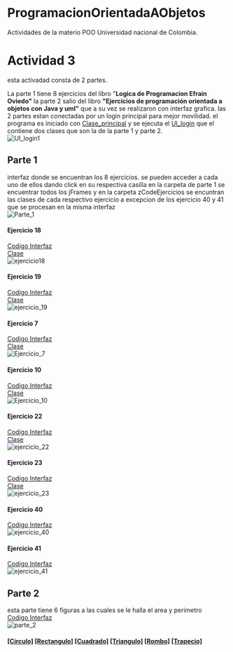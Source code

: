 # ProgramacionOrientadaAObjetos
Actividades de la materio POO Universidad nacional de Colombia.

# Actividad 3
esta activadad consta de 2 partes.

La parte 1 tiene 8 ejercicios del libro "**Logica de Programacion Efrain Oviedo"** la parte 2 salio del libro **"Ejercicios de programación orientada a objetos con Java y uml"** que a su vez se realizaron con interfaz grafica. las 2 partes estan conectadas por un login principal para mejor movilidad.
el programa es iniciado con [Clase_principal](http://https://github.com/Cristian-MarinUn/ProgramacionOrientadaAObjetos/blob/main/src/login/loginClass.java "Clase_principal") y se ejecuta el  [UI_login](http://https://github.com/Cristian-MarinUn/ProgramacionOrientadaAObjetos/blob/main/src/login/UI_login.java "UI_login") que el contiene dos clases que son la de la parte 1 y parte 2.<br>
![UI_login1](https://github.com/Cristian-MarinUn/ProgramacionOrientadaAObjetos/blob/main/img_interfaz/UI_login.png "UI_login1")

## Parte 1
interfaz donde se encuentran los 8 ejercicios. se pueden acceder a cada uno de ellos dando click en su respectiva casilla en la carpeta de parte 1 se encuentrar todos los jFrames y en la carpeta zCodeEjercicios se encuntran las clases de cada respectivo ejercicio a excepcion de los ejercicio 40 y 41 que se procesan en la misma interfaz<br>
![Parte_1](https://github.com/Cristian-MarinUn/ProgramacionOrientadaAObjetos/blob/main/img_interfaz/part_1.png "Parte_1")
#### Ejercicio 18<br>
[Codigo Interfaz](https://github.com/Cristian-MarinUn/ProgramacionOrientadaAObjetos/blob/main/src/Parte1/ejercicio18.java "Codigo Ejercicio 18")<br>
[Clase ](https://github.com/Cristian-MarinUn/ProgramacionOrientadaAObjetos/blob/main/src/zCodeEjercicios/exercise18.java "Clase ")<br>
![ejercicio18](https://github.com/Cristian-MarinUn/ProgramacionOrientadaAObjetos/blob/main/img_interfaz/Ejercicio_18.png "ejercicio18")

#### Ejercicio 19<br>
[Codigo Interfaz ](https://github.com/Cristian-MarinUn/ProgramacionOrientadaAObjetos/blob/main/src/Parte1/ejercicio19.java "ejercicio19")<br>
[Clase ](https://github.com/Cristian-MarinUn/ProgramacionOrientadaAObjetos/blob/main/src/zCodeEjercicios/exercise19.java "Clase ")<br>
![ejercicio_19](https://github.com/Cristian-MarinUn/ProgramacionOrientadaAObjetos/blob/main/img_interfaz/Ejercicio_19.png "ejercicio_19")

#### Ejercicio 7<br>
[Codigo Interfaz](https://github.com/Cristian-MarinUn/ProgramacionOrientadaAObjetos/blob/main/src/Parte1/ejercicio7.java "Codigo Ejercicio 7")<br>
[Clase ](https://github.com/Cristian-MarinUn/ProgramacionOrientadaAObjetos/blob/main/src/zCodeEjercicios/exercise7.java "Clase ")<br>
![Ejercicio_7](https://github.com/Cristian-MarinUn/ProgramacionOrientadaAObjetos/blob/main/img_interfaz/Ejercicio_7.png "Ejercicio_7")

#### Ejercicio 10<br>
[Codigo Interfaz](https://github.com/Cristian-MarinUn/ProgramacionOrientadaAObjetos/blob/main/src/Parte1/ejercicio10.java "Codigo Ejercicio 10")<br>
[Clase ](https://github.com/Cristian-MarinUn/ProgramacionOrientadaAObjetos/blob/main/src/zCodeEjercicios/exercise10.java "Clase ")<br>
![Ejercicio_10](https://github.com/Cristian-MarinUn/ProgramacionOrientadaAObjetos/blob/main/img_interfaz/Ejercicio_10.png "Ejercicio_10")

#### Ejercicio 22<br>
[Codigo Interfaz](https://github.com/Cristian-MarinUn/ProgramacionOrientadaAObjetos/blob/main/src/Parte1/ejercicio22.java "Codigo Ejercicio 22")<br>
[Clase ](https://github.com/Cristian-MarinUn/ProgramacionOrientadaAObjetos/blob/main/src/zCodeEjercicios/exercise22.java "Clase ")<br>
![ejercicio_22](https://github.com/Cristian-MarinUn/ProgramacionOrientadaAObjetos/blob/main/img_interfaz/Ejercicio_22.png "ejercicio_22")

#### Ejercicio 23<br>
[Codigo Interfaz](https://github.com/Cristian-MarinUn/ProgramacionOrientadaAObjetos/blob/main/src/Parte1/ejercicio23.java "Codigo Ejercicio 23")<br>
[Clase ](https://github.com/Cristian-MarinUn/ProgramacionOrientadaAObjetos/blob/main/src/zCodeEjercicios/exercise23.java "Clase ")<br>
![ejercicio_23](https://github.com/Cristian-MarinUn/ProgramacionOrientadaAObjetos/blob/main/img_interfaz/Ejercicio_23.png "ejercicio_23")

#### Ejercicio 40<br>
[Codigo Interfaz](https://github.com/Cristian-MarinUn/ProgramacionOrientadaAObjetos/blob/main/src/Parte1/ejercicio40.java "Codigo Ejercicio 40")<br>
![ejercicio_40](https://github.com/Cristian-MarinUn/ProgramacionOrientadaAObjetos/blob/main/img_interfaz/Ejercicio_40.png "ejercicio_40")

#### Ejercicio 41<br>
[Codigo Interfaz](https://github.com/Cristian-MarinUn/ProgramacionOrientadaAObjetos/blob/main/src/Parte1/ejercicio41.java "Codigo Ejercicio 41")<br>
![ejercicio_41](https://github.com/Cristian-MarinUn/ProgramacionOrientadaAObjetos/blob/main/img_interfaz/Ejercicio_41.png "ejercicio_41")

## Parte 2
esta parte tiene 6 figuras a las cuales se le halla el area y perimetro <br>
[Codigo Interfaz](https://github.com/Cristian-MarinUn/ProgramacionOrientadaAObjetos/blob/main/src/parte2/figurasGeometricas.java "Codigo parte 2")<br>
![parte_2](https://github.com/Cristian-MarinUn/ProgramacionOrientadaAObjetos/blob/main/img_interfaz/Parte_2.png "parte_2")

#### [[Circulo]](https://github.com/Cristian-MarinUn/ProgramacionOrientadaAObjetos/blob/main/src/zCodeEjerciciosPart2/C%C3%ADrculo.java "Circulo") [[Rectangulo]](https://github.com/Cristian-MarinUn/ProgramacionOrientadaAObjetos/blob/main/src/zCodeEjerciciosPart2/Rect%C3%A1ngulo.java "Rectangulo") [[Cuadrado]](https://github.com/Cristian-MarinUn/ProgramacionOrientadaAObjetos/blob/main/src/zCodeEjerciciosPart2/Cuadrado.java "Cuadrado") [[Triangulo]](https://github.com/Cristian-MarinUn/ProgramacionOrientadaAObjetos/blob/main/src/zCodeEjerciciosPart2/Tri%C3%A1nguloRect%C3%A1ngulo.java "Triangulo") [[Rombo]](https://github.com/Cristian-MarinUn/ProgramacionOrientadaAObjetos/blob/main/src/zCodeEjerciciosPart2/Rombo.java "Rombo") [[Trapecio]](https://github.com/Cristian-MarinUn/ProgramacionOrientadaAObjetos/blob/main/src/zCodeEjerciciosPart2/Trapecio.java "Trapecio")

